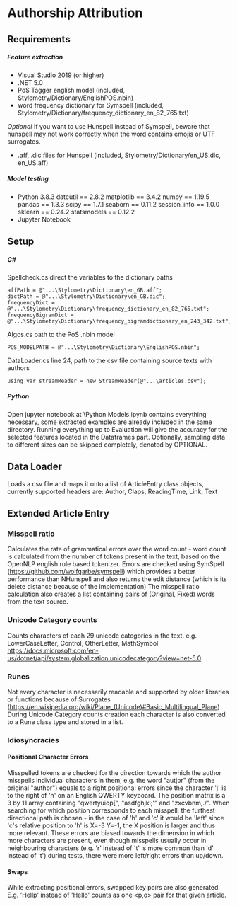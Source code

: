 # Authorship Attribution
## Requirements

##### Feature extraction
- Visual Studio 2019 (or higher)
- .NET 5.0
- PoS Tagger english model (included, Stylometry/Dictionary/EnglishPOS.nbin)
- word frequency dictionary for Symspell (included, Stylometry/Dictionary/frequency\_dictionary\_en\_82\_765.txt)

_Optional_
If you want to use Hunspell instead of Symspell, beware that hunspell may not work correctly when the word contains emojis or UTF surrogates.
- .aff, .dic files for Hunspell (included, Stylometry/Dictionary/en\_US.dic, en\_US.aff)
##### Model testing
- Python 3.8.3
dateutil == 2.8.2
matplotlib == 3.4.2
numpy == 1.19.5
pandas == 1.3.3
scipy == 1.7.1
seaborn == 0.11.2
session_info == 1.0.0
sklearn == 0.24.2
statsmodels == 0.12.2
- Jupyter Notebook

## Setup
##### C#
Spellcheck.cs
direct the variables to the dictionary paths
``` 
affPath = @"...\Stylometry\Dictionary\en_GB.aff";
dictPath = @"...\Stylometry\Dictionary\en_GB.dic";
frequencyDict = @"...\Stylometry\Dictionary\frequency_dictionary_en_82_765.txt";
frequencyBigramDict = @"...\Stylometry\Dictionary\frequency_bigramdictionary_en_243_342.txt";
```
Algos.cs
path to the PoS .nbin model
```
POS_MODELPATH = @"...\Stylometry\Dictionary\EnglishPOS.nbin";
```

DataLoader.cs
line 24, path to the csv file containing source texts with authors
```
using var streamReader = new StreamReader(@"...\articles.csv");
```
##### Python
Open jupyter notebook at \Python
Models.ipynb contains everything necessary, some extracted examples are already included in the same directory.
Running everything up to Evaluation will give the accuracy for the selected features located in the Dataframes part. Optionally, sampling data to different sizes can be skipped completely, denoted by OPTIONAL.

## Data Loader
Loads a csv file and maps it onto a list of ArticleEntry class objects, currently supported headers are: Author, Claps, ReadingTime, Link, Text

## Extended Article Entry
### Misspell ratio
Calculates the rate of grammatical errors over the word count - word count is calculated from the number of tokens present in the text, based on the OpenNLP english rule based tokenizer.
Errors are checked using SymSpell (https://github.com/wolfgarbe/symspell) which provides a better performance than NHunspell and also returns the edit distance (which is its delete distance because of the implementation)
The misspell ratio calculation also creates a list containing pairs of (Original, Fixed) words from the text source.
### Unicode Category counts
Counts characters of each 29 unicode categories in the text.
e.g. LowerCaseLetter, Control, OtherLetter, MathSymbol
https://docs.microsoft.com/en-us/dotnet/api/system.globalization.unicodecategory?view=net-5.0
### Runes
Not every character is necessarily readable and supported by older libraries or functions because of Surrogates (https://en.wikipedia.org/wiki/Plane_(Unicode)#Basic_Multilingual_Plane)
During Unicode Category counts creation each character is also converted to a Rune class type and stored in a list.

### Idiosyncracies
#### Positional Character Errors
Misspelled tokens are checked for the direction towards which the author misspells individual characters in them, e.g. the word "autjor" (from the original "author") equals to a right positional errors
since the character 'j' is to the right of 'h' on an English QWERTY keyboard. The position matrix is a 3 by 11 array containing "qwertyuiop[", "asdfghjkl;'" and "zxcvbnm,./". 
When searching for which position corresponds to each misspell, the furthest directional path is chosen - in the case of 'h' and 'c' it would be 'left' since 'c's relative position 
to 'h' is X=-3 Y=-1, the X position is larger and thus more relevant.
These errors are biased towards the dimension in which more characters are present, even though misspells usually occur in neighbouring characters (e.g. 'r' instead of 't' is more common than 'd' instead of 't')
during tests, there were more left/right errors than up/down.

#### Swaps
While extracting positional errors, swapped key pairs are also generated. E.g. 'Hellp' instead of 'Hello' counts as one <p,o> pair for that given article.